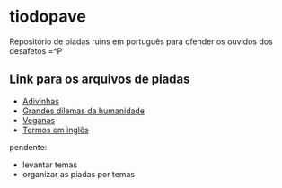 # tiodopave
Repositório de piadas ruins em português para ofender os ouvidos dos desafetos =^P

## Link para os arquivos de piadas
* [Adivinhas](Adivinhas.md)
* [Grandes dilemas da humanidade](Dilemas.md)
* [Veganas](Veganas.md)
* [Termos em inglês](TermosIngles.md)

pendente: 

- levantar temas
- organizar as piadas por temas


